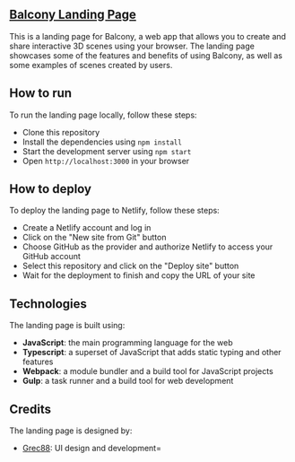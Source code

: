 ## [Balcony Landing Page](https://balcony2.netlify.app/)

This is a landing page for Balcony, a web app that allows you to create and share interactive 3D scenes using your browser. The landing page showcases some of the features and benefits of using Balcony, as well as some examples of scenes created by users.

## How to run

To run the landing page locally, follow these steps:

- Clone this repository
- Install the dependencies using `npm install`
- Start the development server using `npm start`
- Open `http://localhost:3000` in your browser

## How to deploy

To deploy the landing page to Netlify, follow these steps:

- Create a Netlify account and log in
- Click on the "New site from Git" button
- Choose GitHub as the provider and authorize Netlify to access your GitHub account
- Select this repository and click on the "Deploy site" button
- Wait for the deployment to finish and copy the URL of your site

## Technologies

The landing page is built using:

- **JavaScript**: the main programming language for the web
- **Typescript**: a superset of JavaScript that adds static typing and other features 
- **Webpack**: a module bundler and a build tool for JavaScript projects
- **Gulp**: a task runner and a build tool for web development

## Credits

The landing page is designed by:

- [Grec88](https://github.com/Grec88): UI design and development=  
